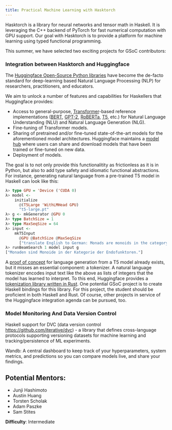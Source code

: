 ```yaml
---
title: Practical Machine Learning with Hasktorch
---
```


Hasktorch is a library for neural networks and tensor math in Haskell.
It is leveraging the C++ backend of PyTorch for fast numerical computation with GPU support.
Our goal with Hasktorch is to provide a platform for machine learning using typed functional programming.

This summer, we have selected two exciting projects for GSoC contributors:

### Integration between Hasktorch and Huggingface

The [Huggingface Open-Source Python libraries](https://github.com/huggingface/) have become the de-facto standard for deep-learning based Natural Language Processing (NLP) for researchers, practitioners, and educators.

We aim to unlock a number of features and capabilities for Haskellers that Huggingface provides:

* Access to general-purpose, [Transformer](https://en.wikipedia.org/wiki/Transformer_(machine_learning_model))-based reference implementations ([BERT](https://en.wikipedia.org/wiki/BERT_(language_model)), [GPT-2](https://en.wikipedia.org/wiki/GPT-2), [RoBERTa](https://arxiv.org/abs/1907.11692), [T5](https://arxiv.org/abs/1910.10683), etc.) for Natural Language Understanding (NLU) and Natural Language Generation (NLG).
* Fine-tuning of Transformer models.
* Sharing of pretrained and/or fine-tuned state-of-the-art models for the aforementioned model architectures. Huggingface maintains a [model hub](https://huggingface.co/models) where users can share and download models that have been trained or fine-tuned on new data.
* Deployment of models.

The goal is to not only provide this functionalitity as frictionless as it is in Python, but also to add type safety and idiomatic functional abstractions. For instance, generating natural language from a pre-trained T5 model in Haskell can look like this:

```Haskell
λ> type GPU = 'Device ('CUDA 0)
λ> model <-
    initialize
      @(T5Large 'WithLMHead GPU)
      "t5-large.pt"
λ> g <- mkGenerator @GPU 0
λ> type BatchSize = 1
λ> type MaxSeqSize = 64
λ> input <-
    mkT5Input
      @GPU @BatchSize @MaxSeqSize
      ["translate English to German: Monads are monoids in the category of endofunctors."]
λ> runBeamSearch 1 model input g
["Monaden sind Monoide in der Kategorie der Endofunktoren."]
```

A [proof of concept](https://twitter.com/tscholak/status/1356772217883869184?s=21) for language generation from a T5 model already exists, but it misses an essential component: a tokenizer. A natural language tokenizer encodes input text like the above as lists of integers that the model has learned to interpret. To this end, Huggingface provides a [tokenization library written in Rust](https://github.com/huggingface/tokenizers). One potential GSoC project is to create Haskell bindings for this library. For this project, the student should be proficient in both Haskell and Rust. Of course, other projects in service of the Huggingface integration agenda can be pursued, too.

### Model Monitoring And Data Version Control

Haskell support for DVC (data version control https://github.com/iterative/dvc) - a library that defines cross-language protocols supporting versioning datasets for machine learning and tracking/persistence of ML experiments.

Wandb: A central dashboard to keep track of your hyperparameters, system metrics, and predictions so you can compare models live, and share your findings.

## Potential Mentors:

- Junji Hashimoto
- Austin Huang
- Torsten Scholak
- Adam Paszke
- Sam Stites

**Difficulty**: Intermediate